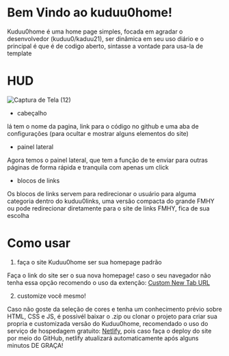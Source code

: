 # Bem Vindo ao kuduu0home!

Kuduu0home é uma home page simples, focada em agradar o desenvolvedor (kuduu0/kaduu21), ser dinâmica em seu uso diário e o principal é que é de codigo aberto, sintasse a vontade para usa-la de template 

# HUD
![Captura de Tela (12)](https://github.com/user-attachments/assets/531a945b-9c1d-48b8-bd69-a1ceefc69521)

- cabeçalho

lá tem o nome da pagina, link para o código no github e uma aba de configurações (para ocultar e mostrar alguns elementos do site)

- painel lateral

Agora temos o painel lateral, que tem a função de te enviar para outras páginas de forma rápida e tranquila com apenas um click  

- blocos de links

Os blocos de links servem para redirecionar o usuário para alguma categoria dentro do kuduu0links, uma versão compacta do grande FMHY ou pode redirecionar diretamente para o site de links FMHY, fica de sua escolha

# Como usar

1. faça o site Kuduu0home ser sua homepage padrão
   
  Faça o link do site ser o sua nova homepage! caso o seu navegador não tenha essa opção recomendo o uso da extenção: [Custom New Tab URL](https://chromewebstore.google.com/detail/custom-new-tab-url/mmjbdbjnoablegbkcklggeknkfcjkjia?hl=pt-BR)

2. customize você mesmo!

  Caso não goste da seleção de cores e tenha um conhecimento prévio sobre HTML, CSS e JS, é possivél baixar o .zip ou clonar o projeto para criar sua propria e customizada versão do Kuduu0home, recomendado o uso do serviço de hospedagem gratuito: [Netlify](https://app.netlify.com/teams/dev-front-end/sites), pois caso faça o deploy do site por meio do GitHub, netlify atualizará automaticamente após alguns minutos DE GRAÇA! 
